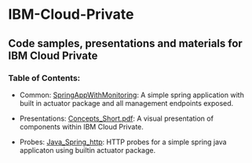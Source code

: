 # IBM-Cloud-Private
## Code samples, presentations and materials for IBM Cloud Private

### Table of Contents:
- Common:
[SpringAppWithMonitoring](Common/SpringAppWithMonitoring): A simple spring application with built in actuator package and all management endpoints exposed.

- Presentations:
[Concepts_Short.pdf](Presentations/Concepts_Short.pdf): A visual presentation of components within IBM Cloud Private.

- Probes:
[Java_Spring_http](Probes/Java_Spring_http): HTTP probes for a simple spring java applicaton using builtin actuator package.